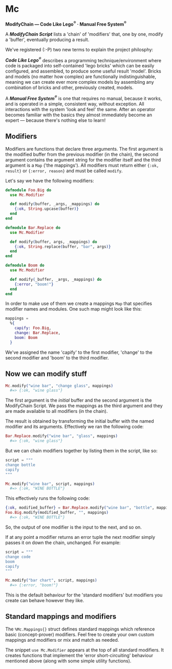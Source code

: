 # Mc

**ModifyChain &mdash; Code Like Lego<sup>&reg;</sup> · Manual Free System<sup>&reg;</sup>**

A ***ModifyChain Script*** lists a 'chain' of 'modifiers' that, one by one, modify a
'buffer', eventually producing a result.

We've registered (:-P) two new terms to explain the project philosphy:

***Code Like Lego<sup>&reg;</sup>*** describes a programming technique/environment where code is packaged
into self-contained 'lego bricks' which can be easily configured, and assembled, to produce some useful result
'model'. Bricks and models (no matter how complex) are functionally indistinguishable, meaning
we can create ever more complex models by assembling any combination of bricks and other,
previously created, models.

A ***Manual Free System<sup>&reg;*** is one that requires no manual, because it works, and is operated in a simple,
consistent way, without exception. All interactions with the system 'look and feel' the same. After an operator
becomes familiar with the basics they almost immediately become an expert &mdash; because there's nothing else to learn!

## Modifiers

Modifiers are functions that declare three arguments.  The first argument is the modified buffer from the
previous modifier (in the chain), the second argument contains the argument string for the modifier itself and the third
argument is a `Map` ('the mappings').  All modifiers must return either `{:ok, result}` or `{:error, reason}` and
must be called `modify`.

Let's say we have the following modifiers:

```elixir
defmodule Foo.Big do
  use Mc.Modifier

  def modify(buffer, _args, _mappings) do
    {:ok, String.upcase(buffer)}
  end
end

defmodule Bar.Replace do
  use Mc.Modifier

  def modify(buffer, args, _mappings) do
    {:ok, String.replace(buffer, "bar", args)}
  end
end

defmodule Boom do
  use Mc.Modifier

  def modify(_buffer, _args, _mappings) do
    {:error, "boom!"}
  end
end
```

In order to make use of them we create a mappings `Map` that specifies modifier names and modules.  One
such map might look like this:

```elixir
mappings =
  %{
    capify: Foo.Big,
    change: Bar.Replace,
    boom: Boom
  }
```

We've assigned the name 'capify' to the first modifier, 'change' to the second modifier and 'boom' to
the third modifier.

## Now we can modify stuff

```elixir
Mc.modify("wine bar", "change glass", mappings)
  #=> {:ok, "wine glass"}
```

The first argument is the *initial* buffer and the second argument is the ModifyChain Script.  We pass
the mappings as the third argument and they are made available to all modifiers (in the chain).

The result is obtained by transforming the initial buffer with the named modifier and its arguments.
Effectively we ran the following code:

```elixir
Bar.Replace.modify("wine bar", "glass", mappings)
  #=> {:ok, "wine glass"}
```

But we can chain modifiers together by listing them in the script, like so:

```elixir
script = """
change bottle
capify
"""

Mc.modify("wine bar", script, mappings)
  #=> {:ok, "WINE BOTTLE"}
```

This effectively runs the following code:

```elixir
{:ok, modified_buffer} = Bar.Replace.modify("wine bar", "bottle", mappings)
Foo.Big.modify(modified_buffer, "", mappings)
  #=> {:ok, "WINE BOTTLE"}
```

So, the output of one modifier is the input to the next, and so on.

If at any point a modifier returns an error tuple the next modifier simply passes it on down the chain,
unchanged.  For example:

```elixir
script = """
change code
boom
capify
"""

Mc.modify("bar chart", script, mappings)
  #=> {:error, "boom!"}
```

This is the default behaviour for the 'standard modifiers' but modifiers you create can behave
however they like.

## Standard mappings and modifiers

The `%Mc.Mappings{}` struct defines standard mappings which reference basic (concept-prover) 
modifiers.  Feel free to create your own custom mappings and modifiers or mix and match as needed.

The snippet `use Mc.Modifier` appears at the top of all standard modifiers.  It creates functions that
implement the 'error short-circuiting' behaviour mentioned above (along with some simple utility functions).
